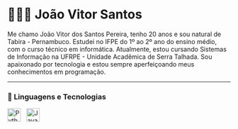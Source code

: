 # 👨🏼‍💻 João Vitor Santos

Me chamo João Vitor dos Santos Pereira, tenho 20 anos e sou natural de Tabira - Pernambuco. Estudei no IFPE do 1º ao 2º ano do ensino médio, com o curso técnico em informática. Atualmente, estou cursando Sistemas de Informação na UFRPE - Unidade Acadêmica de Serra Talhada. Sou apaixonado por tecnologia e estou sempre aperfeiçoando meus conhecimentos em programação.

---

### 🤖 Linguagens e Tecnologias

<img 
    align="left" 
    alt="Python" 
    title="Python"
    width="30px" 
    style="padding-right: 10px;" 
    src="https://cdn.jsdelivr.net/gh/devicons/devicon@latest/icons/python/python-original.svg" 
/>

<img 
    align="left" 
    alt="Java" 
    title="Java"
    width="30px" 
    style="padding-right: 10px;" 
    src="https://cdn.jsdelivr.net/gh/devicons/devicon@latest/icons/java/java-original.svg" 
/>
